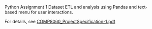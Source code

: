 Python Assignment 1 Dataset ETL and analysis using Pandas and text-based menu for user interactions.

For details, see <a href="https://github.com/bjmcnamee/ETL01/blob/main/COMP8060_ProjectSpecification-1.pdf">COMP8060_ProjectSpecification-1.pdf</a>
